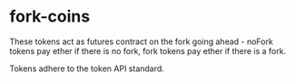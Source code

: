 # fork-coins

These tokens act as futures contract on the fork going ahead - noFork tokens pay ether if there is no fork, fork tokens pay ether if there is a fork.

Tokens adhere to the token API standard.
